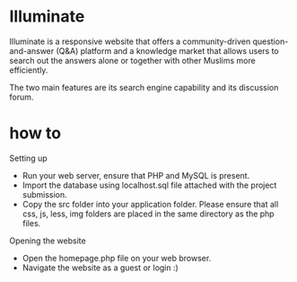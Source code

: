 # Illuminate
Illuminate is a responsive website that offers a community-driven question-and-answer (Q&A) platform and a knowledge market that allows users to search out the answers alone or together with other Muslims more efficiently. 

The two main features are its search engine capability and its discussion forum. 

# how to 

Setting up
- Run your web server, ensure that PHP and MySQL is present.
- Import the database using localhost.sql file attached with the project submission.
- Copy the src folder into your application folder.  Please ensure that all css, js, less, img folders are placed in the same directory as the php files.

Opening the website
- Open the homepage.php file on your web browser.
- Navigate the website as a guest or login :) 
